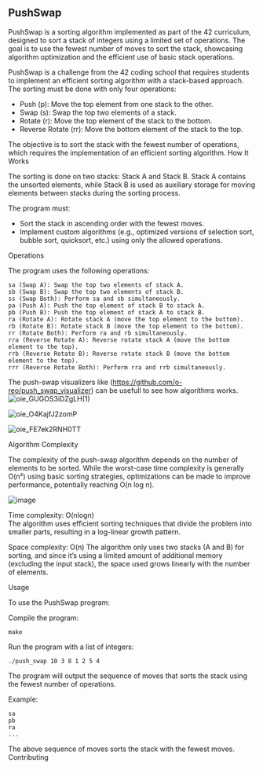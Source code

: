 ## PushSwap

PushSwap is a sorting algorithm implemented as part of the 42 curriculum, designed to sort a stack of integers using a limited set of operations. The goal is to use the fewest number of moves to sort the stack, showcasing algorithm optimization and the efficient use of basic stack operations.

PushSwap is a challenge from the 42 coding school that requires students to implement an efficient sorting algorithm with a stack-based approach. The sorting must be done with only four operations:

-    Push (p): Move the top element from one stack to the other.
-    Swap (s): Swap the top two elements of a stack.
-    Rotate (r): Move the top element of the stack to the bottom.
-    Reverse Rotate (rr): Move the bottom element of the stack to the top.

The objective is to sort the stack with the fewest number of operations, which requires the implementation of an efficient sorting algorithm.
How It Works

The sorting is done on two stacks: Stack A and Stack B. Stack A contains the unsorted elements, while Stack B is used as auxiliary storage for moving elements between stacks during the sorting process.

The program must:

-    Sort the stack in ascending order with the fewest moves.
-    Implement custom algorithms (e.g., optimized versions of selection sort, bubble sort, quicksort, etc.) using only the allowed operations.

Operations

The program uses the following operations:

    sa (Swap A): Swap the top two elements of stack A.
    sb (Swap B): Swap the top two elements of stack B.
    ss (Swap Both): Perform sa and sb simultaneously.
    pa (Push A): Push the top element of stack B to stack A.
    pb (Push B): Push the top element of stack A to stack B.
    ra (Rotate A): Rotate stack A (move the top element to the bottom).
    rb (Rotate B): Rotate stack B (move the top element to the bottom).
    rr (Rotate Both): Perform ra and rb simultaneously.
    rra (Reverse Rotate A): Reverse rotate stack A (move the bottom element to the top).
    rrb (Reverse Rotate B): Reverse rotate stack B (move the bottom element to the top).
    rrr (Reverse Rotate Both): Perform rra and rrb simultaneously.

The push-swap visualizers like (https://github.com/o-reo/push_swap_visualizer) can be usefull to see how algorithms works.
![oie_GUGOS3iDZgLH(1)](https://github.com/user-attachments/assets/f200e399-4dc0-4325-b8c2-70ddb91de0c4)

![oie_O4KajfJ2zomP](https://github.com/user-attachments/assets/ad936904-e037-4096-8742-79fbebfd10ec)

![oie_FE7ek2RNH0TT](https://github.com/user-attachments/assets/73a6f1ee-2a1f-4bfc-8356-d6107c395749)


Algorithm Complexity

The complexity of the push-swap algorithm depends on the number of elements to be sorted. While the worst-case time complexity is generally O(n²) using basic sorting strategies, optimizations can be made to improve performance, potentially reaching O(n log n).

![image](https://github.com/user-attachments/assets/a1438aa9-73a6-4f6e-88fb-2b5c1807ba6c)

Time complexity: O(nlog⁡n)  
    The algorithm uses efficient sorting techniques that divide the problem into smaller parts, resulting in a log-linear growth pattern.

Space complexity: O(n)
    The algorithm only uses two stacks (A and B) for sorting, and since it’s using a limited amount of additional memory (excluding the input stack), the space used grows linearly with the number of elements.

Usage

To use the PushSwap program:

Compile the program:

    make

Run the program with a list of integers:

    ./push_swap 10 3 8 1 2 5 4

The program will output the sequence of moves that sorts the stack using the fewest number of operations.

Example:

    sa
    pb
    ra
    ...

The above sequence of moves sorts the stack with the fewest moves.
Contributing
